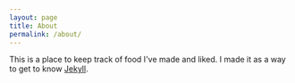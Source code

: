 ```yaml
---
layout: page
title: About
permalink: /about/
---
```


This is a place to keep track of food I've made and liked. I made it as a way to get to know [Jekyll](http://jekyllrb.com/). 